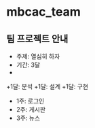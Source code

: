 # mbcac_team
## 팀 프로젝트 안내
* 주제: 열심히 하자
* 기간: 3달
* 
 +1달: 분석
 +1달: 설계
 +1달: 구현
  - 1주: 로그인
  - 2주: 게시판
  - 3주: 뉴스  
